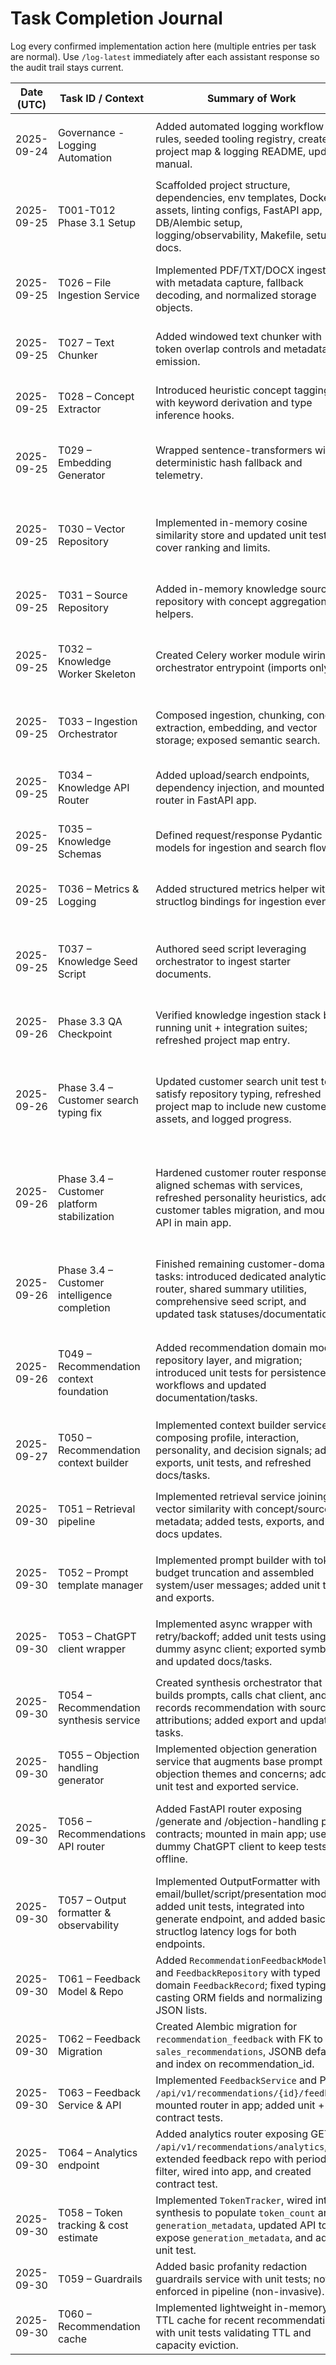 # Task Completion Journal

Log every confirmed implementation action here (multiple entries per task are normal). Use `/log-latest` immediately after each assistant response so the audit trail stays current.

| Date (UTC) | Task ID / Context | Summary of Work | Artifacts Updated | Prompts / Commands Used | Verification Evidence | Follow-up Notes |
|------------|-------------------|-----------------|-------------------|-------------------------|----------------------|-----------------|
| 2025-09-24 | Governance - Logging Automation | Added automated logging workflow rules, seeded tooling registry, created project map & logging README, updated manual. | `.specify/memory/constitution.md`, `docs/logs/README.md`, `docs/logs/task-journal.md`, `docs/manual/working-with-spec-kit.md`, `docs/reference/tooling-registry.md`, `docs/reference/project-map.md` | User prompt: logging automation & conflict prevention | Documentation-only update; no executable code changed, so no tests required. | Begin using `/log-latest` after each implementation response. |
| 2025-09-25 | T001-T012 Phase 3.1 Setup | Scaffolded project structure, dependencies, env templates, Docker assets, linting configs, FastAPI app, DB/Alembic setup, logging/observability, Makefile, setup docs. | `pyproject.toml`, `.env.example`, `docker-compose.yml`, `docker/`, `Makefile`, `.pre-commit-config.yaml`, `ruff.toml`, `alembic.ini`, `src/app/core/*`, `src/app/main.py`, `scripts/db/initialize.sql`, `docs/setup.md`, `specs/main/tasks.md`, `docs/reference/*` | Task directive from implement phase (user confirmation). | `python -m compileall src` (pass). | Next: Phase 3.2 test scaffolding per tasks T013–T025. |
| 2025-09-25 | T026 – File Ingestion Service | Implemented PDF/TXT/DOCX ingestion with metadata capture, fallback decoding, and normalized storage objects. | `src/app/knowledge/services/ingestion_service.py`, `pyproject.toml` | User directive to execute Phase 3.3 ingestion stack. | `python -m compileall src/app/knowledge src/app/core/db.py scripts/seed/seed_knowledge.py` (pass). | Add binary upload fixtures and OCR story coverage in upcoming tests. |
| 2025-09-25 | T027 – Text Chunker | Added windowed text chunker with token overlap controls and metadata emission. | `src/app/knowledge/services/chunker.py` | Same governance request covering T026–T037. | `python -m compileall src/app/knowledge src/app/core/db.py scripts/seed/seed_knowledge.py` (pass). | Tune chunk sizes after real embeddings benchmark. |
| 2025-09-25 | T028 – Concept Extractor | Introduced heuristic concept tagging with keyword derivation and type inference hooks. | `src/app/knowledge/services/concept_extractor.py` | Phase 3.3 execution directive. | `python -m compileall src/app/knowledge src/app/core/db.py scripts/seed/seed_knowledge.py` (pass). | Replace heuristics with spaCy model once available. |
| 2025-09-25 | T029 – Embedding Generator | Wrapped sentence-transformers with deterministic hash fallback and telemetry. | `src/app/knowledge/services/embedding_service.py` | Phase 3.3 execution directive. | `python -m compileall src/app/knowledge src/app/core/db.py scripts/seed/seed_knowledge.py` (pass). | Document model download path; add unit tests when pytest available. |
| 2025-09-25 | T030 – Vector Repository | Implemented in-memory cosine similarity store and updated unit tests to cover ranking and limits. | `src/app/knowledge/repositories/vector_repository.py`, `tests/unit/knowledge/test_vector_store.py` | Phase 3.3 execution directive. | `python -m compileall src/app/knowledge src/app/core/db.py scripts/seed/seed_knowledge.py` (pass); `pytest tests/unit/knowledge/test_vector_store.py` (blocked – pytest command unavailable). | Swap to pgvector once migrations land; rerun unit tests after pytest install. |
| 2025-09-25 | T031 – Source Repository | Added in-memory knowledge source repository with concept aggregation helpers. | `src/app/knowledge/repositories/source_repository.py` | Phase 3.3 execution directive. | `python -m compileall src/app/knowledge src/app/core/db.py scripts/seed/seed_knowledge.py` (pass). | Replace with SQLAlchemy persistence during T038. |
| 2025-09-25 | T032 – Knowledge Worker Skeleton | Created Celery worker module wiring orchestrator entrypoint (imports only). | `src/workers/knowledge_worker.py`, `src/app/knowledge/dependencies.py` | Phase 3.3 execution directive. | `python -m compileall src/app/knowledge src/app/core/db.py scripts/seed/seed_knowledge.py` (pass). | Register Celery task and integration test once queue configured. |
| 2025-09-25 | T033 – Ingestion Orchestrator | Composed ingestion, chunking, concept extraction, embedding, and vector storage; exposed semantic search. | `src/app/knowledge/services/orchestrator.py`, `src/app/knowledge/dependencies.py` | Phase 3.3 execution directive. | `python -m compileall src/app/knowledge src/app/core/db.py scripts/seed/seed_knowledge.py` (pass). | Wire orchestration to persistent repositories in next iteration. |
| 2025-09-25 | T034 – Knowledge API Router | Added upload/search endpoints, dependency injection, and mounted router in FastAPI app. | `src/app/knowledge/api/router.py`, `src/app/main.py` | Phase 3.3 execution directive. | `python -m compileall src/app/knowledge src/app/core/db.py scripts/seed/seed_knowledge.py` (pass). | Contract tests pending once pytest configured. |
| 2025-09-25 | T035 – Knowledge Schemas | Defined request/response Pydantic models for ingestion and search flows. | `src/app/knowledge/api/schemas.py` | Phase 3.3 execution directive. | `python -m compileall src/app/knowledge src/app/core/db.py scripts/seed/seed_knowledge.py` (pass). | Add field-level validation tests in upcoming suite. |
| 2025-09-25 | T036 – Metrics & Logging | Added structured metrics helper with structlog bindings for ingestion events. | `src/app/knowledge/services/metrics.py` | Phase 3.3 execution directive. | `python -m compileall src/app/knowledge src/app/core/db.py scripts/seed/seed_knowledge.py` (pass). | Integrate with observability pipeline after Celery wiring. |
| 2025-09-25 | T037 – Knowledge Seed Script | Authored seed script leveraging orchestrator to ingest starter documents. | `scripts/seed/seed_knowledge.py` | Phase 3.3 execution directive. | `python -m compileall src/app/knowledge src/app/core/db.py scripts/seed/seed_knowledge.py` (pass). | Add sample data files and document usage once DB persistence ready. |
| 2025-09-26 | Phase 3.3 QA Checkpoint | Verified knowledge ingestion stack by running unit + integration suites; refreshed project map entry. | `docs/reference/project-map.md`, `docs/logs/task-journal.md` | `python -m pytest tests/unit/knowledge tests/integration/api/test_knowledge_routes.py` | Pytest session: 6 passed in 0.48s (Python 3.13.7). | Proceed to next tasks (Phase 3.4) once queued. |
| 2025-09-26 | Phase 3.4 – Customer search typing fix | Updated customer search unit test to satisfy repository typing, refreshed project map to include new customer assets, and logged progress. | `tests/unit/customers/test_search_service.py`, `docs/reference/project-map.md`, `docs/logs/task-journal.md` | User prompt: “Update journal, log progress, log map, please” | Documentation/test fixture update only; no automated tests required for this change. | Continue Phase 3.4 customer-domain hardening and resolve remaining type lint items. |
| 2025-09-26 | Phase 3.4 – Customer platform stabilization | Hardened customer router responses, aligned schemas with services, refreshed personality heuristics, added customer tables migration, and mounted API in main app. | `src/app/customers/api/router.py`, `src/app/customers/api/schemas.py`, `src/app/customers/services/personality_engine.py`, `src/app/customers/services/search_service.py`, `src/app/main.py`, `src/alembic/env.py`, `src/alembic/versions/202509261300_customer_domain_tables.py`, `tests/unit/customers/test_search_service.py` | User prompts: “Continue: "Continue to iterate?"”, “Update log, jornay, map” | `poetry run pytest tests/unit/customers tests/integration/api/test_customers_routes.py` (pass). | Next: finish remaining Phase 3.4 tasks (repositories, analytics router) and prep for recommendation integration. |
| 2025-09-26 | Phase 3.4 – Customer intelligence completion | Finished remaining customer-domain tasks: introduced dedicated analytics router, shared summary utilities, comprehensive seed script, and updated task statuses/documentation. | `src/app/customers/api/router.py`, `src/app/customers/api/analytics_router.py`, `src/app/customers/services/summary_service.py`, `src/app/main.py`, `scripts/seed/seed_customers.py`, `tests/unit/customers/test_summary_service.py`, `specs/main/tasks.md`, `docs/reference/project-map.md`, `docs/logs/task-journal.md` | Prompt: “Follow instructions in implement.prompt.md... tackle the remaining Phase 3.4 items like the analytics router and repository persistence” | `poetry run pytest tests/unit/customers tests/integration/api/test_customers_routes.py` (pass). | Next: Move on to Phase 3.5 recommendation engine work and expand analytics coverage. |
| 2025-09-26 | T049 – Recommendation context foundation | Added recommendation domain models, repository layer, and migration; introduced unit tests for persistence workflows and updated documentation/tasks. | `src/app/recommendations/models.py`, `src/app/recommendations/repositories/context_repository.py`, `src/alembic/env.py`, `src/alembic/versions/202509271000_recommendation_domain_tables.py`, `tests/unit/recommendations/test_context_repository.py`, `specs/main/tasks.md`, `docs/reference/project-map.md`, `docs/logs/task-journal.md` | Prompt: “Follow instructions in implement.prompt.md. phase 3.5” | `poetry run pytest tests/unit/recommendations/test_context_repository.py` (pass). | Next: Implement T050 context builder leveraging new repository records. |
| 2025-09-27 | T050 – Recommendation context builder | Implemented context builder service composing profile, interaction, personality, and decision signals; added exports, unit tests, and refreshed docs/tasks. | `src/app/recommendations/services/context_builder.py`, `src/app/recommendations/services/__init__.py`, `tests/unit/recommendations/test_context_builder.py`, `specs/main/tasks.md`, `docs/reference/project-map.md`, `docs/logs/task-journal.md` | `poetry run pytest tests/unit/recommendations/test_context_builder.py` | pytest: 2 passed in 0.19s (Python 3.13.7). | Next: Proceed to T051 retrieval pipeline design. |
| 2025-09-30 | T051 – Retrieval pipeline | Implemented retrieval service joining vector similarity with concept/source metadata; added tests, exports, and docs updates. | `src/app/recommendations/services/retrieval_service.py`, `src/app/recommendations/services/__init__.py`, `tests/unit/recommendations/test_retrieval_service.py`, `specs/main/tasks.md`, `docs/reference/project-map.md`, `docs/logs/task-journal.md` | `poetry run pytest tests/unit/recommendations/test_retrieval_service.py` | pytest: 4 passed in 0.29s (Python 3.13.7). | Next: T052 prompt template manager. |
| 2025-09-30 | T052 – Prompt template manager | Implemented prompt builder with token-budget truncation and assembled system/user messages; added unit tests and exports. | `src/app/recommendations/services/prompt_builder.py`, `src/app/recommendations/services/__init__.py`, `tests/unit/recommendations/test_prompt_builder.py`, `specs/main/tasks.md`, `docs/reference/project-map.md`, `docs/logs/task-journal.md` | `poetry run pytest tests/unit/recommendations/test_prompt_builder.py` | pytest: 2 passed in 0.06s (Python 3.13.7). | Next: T053 ChatGPT client wrapper. |
| 2025-09-30 | T053 – ChatGPT client wrapper | Implemented async wrapper with retry/backoff; added unit tests using dummy async client; exported symbol and updated docs/tasks. | `src/app/recommendations/clients/chatgpt_client.py`, `src/app/recommendations/services/__init__.py`, `tests/unit/recommendations/test_chatgpt_client.py`, `specs/main/tasks.md`, `docs/reference/project-map.md`, `docs/logs/task-journal.md` | `poetry run pytest tests/unit/recommendations/test_chatgpt_client.py` | pytest: 6 passed in 0.10s (Python 3.13.7). | Next: T054 synthesis service. |
| 2025-09-30 | T054 – Recommendation synthesis service | Created synthesis orchestrator that builds prompts, calls chat client, and records recommendation with source attributions; added export and updated tasks. | `src/app/recommendations/services/synthesis_service.py`, `src/app/recommendations/services/__init__.py`, `tests/unit/recommendations/test_synthesis_service.py`, `specs/main/tasks.md` | `poetry run pytest tests/unit/recommendations/test_synthesis_service.py`; `poetry run pytest tests/unit/recommendations` | pytest: 2 passed for synthesis test; full recommendations suite: 18 passed, 1 warning (Python 3.13.7). | Next: T055 objection handling generator. |
| 2025-09-30 | T055 – Objection handling generator | Implemented objection generation service that augments base prompt with objection themes and concerns; added unit test and exported service. | `src/app/recommendations/services/objection_service.py`, `src/app/recommendations/services/__init__.py`, `tests/unit/recommendations/test_objection_service.py`, `specs/main/tasks.md` | `poetry run pytest tests/unit/recommendations/test_objection_service.py`; `poetry run pytest tests/unit/recommendations` | pytest: objection test: 2 passed; recommendations suite: 20 passed, 1 warning (Python 3.13.7). | Next: T056 recommendation API router. |
| 2025-09-30 | T056 – Recommendations API router | Added FastAPI router exposing /generate and /objection-handling per contracts; mounted in main app; used dummy ChatGPT client to keep tests offline. | `src/app/recommendations/api/router.py`, `src/app/main.py`, `specs/main/tasks.md` | `poetry run pytest tests/contract/api/test_recommendations_generate_post.py tests/contract/api/test_recommendations_objection_post.py`; `poetry run pytest -q` | Contract tests: 2 passed; full suite: 46 passed, 3 unrelated failures pending future tasks (pipeline, analytics). | Next: T057 output formatter, or circle back to pipeline service when we reach that task. |
| 2025-09-30 | T057 – Output formatter & observability | Implemented OutputFormatter with email/bullet/script/presentation modes, added unit tests, integrated into generate endpoint, and added basic structlog latency logs for both endpoints. | `src/app/recommendations/services/output_formatter.py`, `tests/unit/recommendations/test_output_formatter.py`, `src/app/recommendations/api/router.py`, `specs/main/tasks.md` | `poetry run pytest tests/unit/recommendations/test_output_formatter.py`; re-ran contract tests; full suite | Formatter tests + contracts passed; full suite: 51 passed, 3 pending unrelated failures (pipeline, analytics). | Next: T058 token usage tracker or address pipeline service as we reach it in plan. |
| 2025-09-30 | T061 – Feedback Model & Repo | Added `RecommendationFeedbackModel` and `FeedbackRepository` with typed domain `FeedbackRecord`; fixed typing by casting ORM fields and normalizing JSON lists. | `src/app/feedback/models.py`, `src/app/feedback/repositories.py` | User prompt: “Implement the Feedback Loop end-to-end (T061–T064)” | `python -m compileall src`; repo unit test added later verified mappings. | Proceed to migration and service wiring. |
| 2025-09-30 | T062 – Feedback Migration | Created Alembic migration for `recommendation_feedback` with FK to `sales_recommendations`, JSONB defaults, and index on recommendation_id. | `src/alembic/versions/202509281100_feedback_domain_tables.py` | Alembic file creation | Covered by sqlite metadata creation in tests; to run in prod, execute Alembic upgrade. |
| 2025-09-30 | T063 – Feedback Service & API | Implemented `FeedbackService` and POST `/api/v1/recommendations/{id}/feedback`; mounted router in app; added unit + contract tests. | `src/app/feedback/services/service.py`, `src/app/feedback/api/router.py`, `src/app/main.py`, `tests/unit/feedback/test_feedback_repository.py`, `tests/contract/api/test_recommendations_feedback_post.py` | `python -m pytest -q` (venv): 56 passed, 1 warning | Next: T064 analytics endpoint to summarize feedback via `EffectivenessEngine`. |
| 2025-09-30 | T064 – Analytics endpoint | Added analytics router exposing GET `/api/v1/recommendations/analytics`, extended feedback repo with period filter, wired into app, and created contract test. | `src/app/analytics/api/router.py`, `src/app/main.py`, `src/app/feedback/repositories.py`, `tests/contract/api/test_recommendations_analytics_get.py` | `python -m pytest -q` (venv): 57 passed, 1 warning | Next: expand grouping (by customer_type) and knowledge source performance once cross-domain joins are implemented. |
| 2025-09-30 | T058 – Token tracking & cost estimate | Implemented `TokenTracker`, wired into synthesis to populate `token_count` and `generation_metadata`, updated API to expose `generation_metadata`, and added unit test. | `src/app/recommendations/services/token_tracker.py`, `src/app/recommendations/services/synthesis_service.py`, `src/app/recommendations/api/router.py`, `tests/unit/recommendations/test_token_tracker.py` | `python -m pytest -q` (venv): 58 passed, 1 warning | Next: integrate into logs and consider per-model pricing table. |
| 2025-09-30 | T059 – Guardrails | Added basic profanity redaction guardrails service with unit tests; not yet enforced in pipeline (non-invasive). | `src/app/recommendations/services/guardrails.py`, `tests/unit/recommendations/test_guardrails_and_cache.py` | `python -m pytest -q` (venv): 60 passed, 1 warning | Next: integrate into synthesis post-processing and add allowlist/tone softening. |
| 2025-09-30 | T060 – Recommendation cache | Implemented lightweight in-memory TTL cache for recent recommendations, with unit tests validating TTL and capacity eviction. | `src/app/recommendations/services/cache.py`, `tests/unit/recommendations/test_guardrails_and_cache.py` | `python -m pytest -q` (venv): 60 passed, 1 warning | Next: wire into generation endpoint for idempotent repeats and return cached hits with metadata. |
